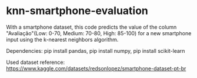 # knn-smartphone-evaluation
With a smartphone dataset, this code predicts the value of the column "Avaliação"(Low: 0-70, Medium: 70-80, High: 85-100) for a new smartphone input using the k-nearest neighbors algorithm.

Dependencies: pip install pandas, pip install numpy, pip install scikit-learn

Used dataset reference: https://www.kaggle.com/datasets/redsonlopez/smartphone-dataset-pt-br
